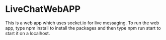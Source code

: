 # LiveChatWebAPP
 
This is a web app which uses socket.io for live messaging. To run the web app, type npm install to install the packages and then type npm run start to start it on a localhost.
